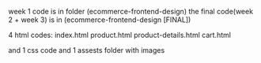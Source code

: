 week 1 code is in folder (ecommerce-frontend-design) 
the final code(week 2 + week 3) is in (ecommerce-frontend-design [FINAL])

4 html codes:
index.html
product.html
product-details.html
cart.html

and 1 css code
and 1 assests folder with images
